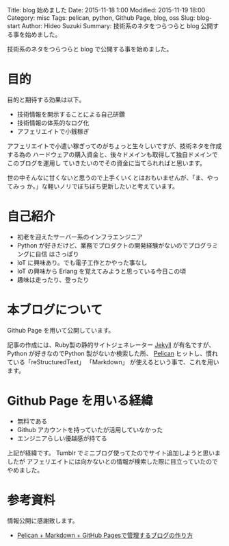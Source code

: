Title: blog 始めました
Date: 2015-11-18 1:00
Modified: 2015-11-19 18:00
Category: misc
Tags: pelican, python, Github Page, blog, oss
Slug: blog-start
Author: Hideo Suzuki
Summary: 技術系のネタをつらつらと blog 公開する事を始めました。

技術系のネタをつらつらと blog で公開する事を始めました。


# 目的

目的と期待する効果は以下。

- 技術情報を開示することによる自己研鑽
- 技術情報の体系的なログ化
- アフェリエイトで小銭稼ぎ

アフェリエイトで小遣い稼ぎってのがちょっと生々しいですが、技術ネタを作成する為の
ハードウェアの購入資金と、後々ドメインも取得して独自ドメインでこのブログを運用し
ていきたいのでその資金に当てられればと思います。

世の中そんなに甘くないと思うので上手くいくとはおもいませんが、「ま、やってみっ
か。」な軽いノリでぼちぼち更新したいと考えています。

# 自己紹介

- 初老を迎えたサーバー系のインフラエンジニア
- Python が好きだけど、業務でプロダクトの開発経験がないのでプログラミングに自信
  はさっぱり
- IoT に興味あり。でも電子工作とかやった事なし
- IoT の興味から Erlang を覚えてみようと思っている今日この頃
- 趣味は走ったり、登ったり

# 本ブログについて
Github Page を用いて公開しています。

記事の作成には、Ruby製の静的サイトジェネレーター [Jekyll](http://jekyllrb.com)
が有名ですが、Python が好きなのでPython 製がないか検索した所、
[Pelican](http://docs.getpelican.com) ヒットし、慣れている「reStructuredText」
「Markdown」 が使えるという事で、これを用います。

# Github Page を用いる経緯
- 無料である
- Github アカウントを持っていたが活用していなかった
- エンジニアらしい優越感が持てる

上記が経緯です。 Tumblr でミニブログ使ってたのでサイト追加しようと思いましたが
アフェリエイトには向かないとの情報が検索した際に目立っていたのでやめました。


# 参考資料
情報公開に感謝致します。

- [Pelican + Markdown + GitHub Pagesで管理するブログの作り方](http://blog.sotm.jp/2014/01/04/Pelican-Markdown-GithubPages-install-guide/)

